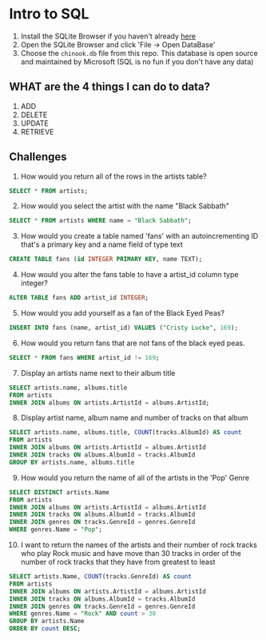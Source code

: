 # Intro to SQL

1. Install the SQLite Browser if you haven't already [here](http://sqlitebrowser.org/)
2. Open the SQLite Browser and click 'File -> Open DataBase'
3. Choose the `chinook.db` file from this repo. This database is open source and maintained by Microsoft (SQL is no fun if you don't have any data)


## WHAT are the 4 things I can do to data?

1. ADD
2. DELETE
3. UPDATE
4. RETRIEVE



## Challenges

1. How would you return all of the rows in the artists table?
```SQL
SELECT * FROM artists;
```
2. How would you select the artist with the name "Black Sabbath"
```SQL
SELECT * FROM artists WHERE name = "Black Sabbath";

```
3. How would you create a table named 'fans' with an autoincrementing ID that's a primary key and a name field of type text

```sql
CREATE TABLE fans (id INTEGER PRIMARY KEY, name TEXT);
  ```

  4. How would you alter the fans table to have a artist_id column type integer?

  ```sql
  ALTER TABLE fans ADD artist_id INTEGER;
  ```
  5. How would you add yourself as a fan of the Black Eyed Peas?
  ```sql
  INSERT INTO fans (name, artist_id) VALUES ("Cristy Lucke", 169);
  ```


  6. How would you return fans that are not fans of the black eyed peas.
  ```sql
  SELECT * FROM fans WHERE artist_id != 169;
  ```
  7. Display an artists name next to their album title
  ```sql
  SELECT artists.name, albums.title
  FROM artists
  INNER JOIN albums ON artists.ArtistId = albums.ArtistId;
  ```

  8. Display artist name, album name and number of tracks on that album
  ```sql
  SELECT artists.name, albums.title, COUNT(tracks.AlbumId) AS count
  FROM artists
  INNER JOIN albums ON artists.ArtistId = albums.ArtistId
  INNER JOIN tracks ON albums.AlbumId = tracks.AlbumId
  GROUP BY artists.name, albums.title
  ```

  9.  How would you return the name of all of the artists in the 'Pop' Genre
  ```sql
  SELECT DISTINCT artists.Name
  FROM artists
  INNER JOIN albums ON artists.ArtistId = albums.ArtistId
  INNER JOIN tracks ON albums.AlbumId = tracks.AlbumId
  INNER JOIN genres ON tracks.GenreId = genres.GenreId
  WHERE genres.Name = "Pop";    
  ```


  10. I want to return the names of the artists and their number of rock tracks
  who play Rock music
  and have move than 30 tracks
  in order of the number of rock tracks that they have
  from greatest to least

  ```sql
  SELECT artists.Name, COUNT(tracks.GenreId) AS count
  FROM artists
  INNER JOIN albums ON artists.ArtistId = albums.ArtistId
  INNER JOIN tracks ON albums.AlbumId = tracks.AlbumId
  INNER JOIN genres ON tracks.GenreId = genres.GenreId
  WHERE genres.Name = "Rock" AND count > 30
  GROUP BY artists.Name
  ORDER BY count DESC;
  ```
